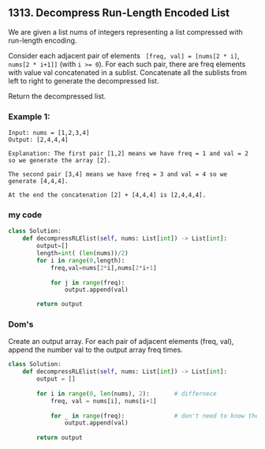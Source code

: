 ## 1313. Decompress Run-Length Encoded List

We are given a list nums of integers representing a list compressed with run-length encoding.

Consider each adjacent pair of elements ` [freq, val] = [nums[2 * i]`, `nums[2 * i+1]]` (with `i >= 0`).  For each such pair, there are freq elements with value val concatenated in a sublist. Concatenate all the sublists from left to right to generate the decompressed list.

Return the decompressed list.

### Example 1:
```
Input: nums = [1,2,3,4]
Output: [2,4,4,4]

Explanation: The first pair [1,2] means we have freq = 1 and val = 2 so we generate the array [2].

The second pair [3,4] means we have freq = 3 and val = 4 so we generate [4,4,4].

At the end the concatenation [2] + [4,4,4] is [2,4,4,4].
```


### my code
```python
class Solution:
    def decompressRLElist(self, nums: List[int]) -> List[int]:
        output=[]
        length=int( (len(nums))/2)
        for i in range(0,length):
            freq,val=nums[2*i],nums[2*i+1]
            
            for j in range(freq):
                output.append(val)

        return output
```        


### Dom's 

Create an output array. For each pair of adjacent elements (freq, val), append the number val to the output array freq times.

```python
class Solution:
    def decompressRLElist(self, nums: List[int]) -> List[int]:
        output = []
        
        for i in range(0, len(nums), 2):       # differnece
            freq, val = nums[i], nums[i+1]
            
            for _ in range(freq):              # don't need to know the value
                output.append(val)
                
        return output
        
 ```       
